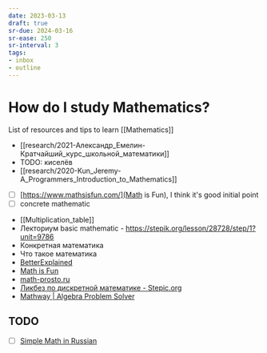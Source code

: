 ```yaml
---
date: 2023-03-13
draft: true
sr-due: 2024-03-16
sr-ease: 250
sr-interval: 3
tags:
- inbox
- outline
---
```


# How do I study Mathematics?

List of resources and tips to learn [[Mathematics]]

- [[research/2021-Aлeксaндр_Eмeлин-Кратчайший_курс_школьной_математики]]
- TODO: киселёв
- [[research/2020-Kun_Jeremy-A_Programmers_Introduction_to_Mathematics]]

- [ ] [https://www.mathsisfun.com/](Math is Fun), I think it's good initial
      point
- [ ] concrete mathematic
- [[Multiplication_table]]
- Лекториум basic mathematic -
  <https://stepik.org/lesson/28728/step/1?unit=9786>
- Конкретная математика
- Что такое математика
- [BetterExplained](https://betterexplained.com/)
- [Math is Fun](https://www.mathsisfun.com/)
- [math-prosto.ru](https://math-prosto.ru/)
- [Ликбез по дискретной математике - Stepic.org](https://stepic.org/course/%D0%9B%D0%B8%D0%BA%D0%B1%D0%B5%D0%B7-%D0%BF%D0%BE-%D0%B4%D0%B8%D1%81%D0%BA%D1%80%D0%B5%D1%82%D0%BD%D0%BE%D0%B9-%D0%BC%D0%B0%D1%82%D0%B5%D0%BC%D0%B0%D1%82%D0%B8%D0%BA%D0%B5-91/)
- [Mathway | Algebra Problem Solver](https://www.mathway.com/Algebra)

## TODO

- [ ] [Simple Math in Russian](https://www.youtube.com/playlist?list=PLC2pBQ7lPOZCu0cehs7tPmnoeK2BjUiSk)
